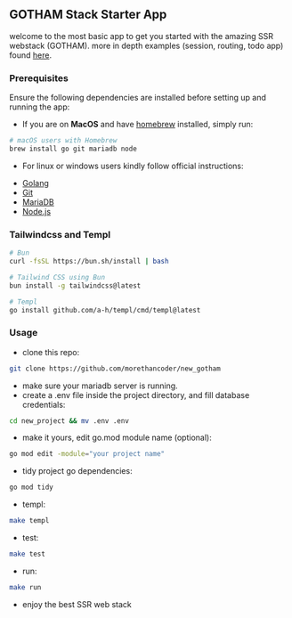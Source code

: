 ## GOTHAM Stack Starter App

welcome to the most basic app to get you started with the amazing SSR webstack (GOTHAM).
more in depth examples (session, routing, todo app) found [here](https://github.com/morethancoder/hello_gotham).

### Prerequisites

Ensure the following dependencies are installed before setting up and running the app:

* If you are on **MacOS** and have [homebrew](https://brew.sh) installed, simply run:

```bash
# macOS users with Homebrew
brew install go git mariadb node
```


* For linux or windows users kindly follow official instructions:

- [Golang](https://golang.org/dl/)
- [Git](https://git-scm.com/)
- [MariaDB](https://mariadb.org/download/)
- [Node.js](https://nodejs.org/)


### Tailwindcss and Templ

```bash
# Bun
curl -fsSL https://bun.sh/install | bash

# Tailwind CSS using Bun
bun install -g tailwindcss@latest

# Templ
go install github.com/a-h/templ/cmd/templ@latest
```

### Usage
* clone this repo:
```bash
git clone https://github.com/morethancoder/new_gotham 
```
* make sure your mariadb server is running.
* create a .env file inside the project directory, and fill database credentials:
```bash
cd new_project && mv .env .env
```
* make it yours, edit go.mod module name (optional):
```bash
go mod edit -module="your project name"
```
* tidy project go dependencies:
```bash
go mod tidy
```
* templ:
```bash
make templ
```
* test:
```bash
make test
```
* run:
```bash
make run
```

* enjoy the best SSR web stack


